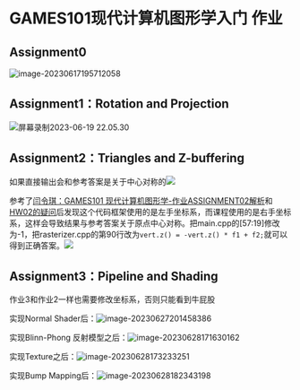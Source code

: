 # GAMES101现代计算机图形学入门 作业
## Assignment0 

![image-20230617195712058](http://rocyan.oss-cn-hangzhou.aliyuncs.com/notes/eroes6.png)

## Assignment1：Rotation and Projection

![屏幕录制2023-06-19 22.05.30](http://rocyan.oss-cn-hangzhou.aliyuncs.com/notes/uyn2qd.gif)

## Assignment2：Triangles and Z-buffering

如果直接输出会和参考答案是关于中心对称的![](http://rocyan.oss-cn-hangzhou.aliyuncs.com/notes/8jpmrs.png)

参考了[闫令琪：GAMES101 现代计算机图形学-作业ASSIGNMENT02解析](https://blog.csdn.net/weixin_39548859/article/details/107092229)和[HW02的疑问](http://games-cn.org/forums/topic/hw2的疑问/#post-6731)后发现这个代码框架使用的是左手坐标系，而课程使用的是右手坐标系，这样会导致结果与参考答案关于原点中心对称。把main.cpp的[57:19]修改为-1，把rasterizer.cpp的第90行改为`vert.z() = -vert.z() * f1 + f2;`就可以得到正确答案。![](http://rocyan.oss-cn-hangzhou.aliyuncs.com/notes/vikbxp.png)

## Assignment3：Pipeline and Shading

作业3和作业2一样也需要修改坐标系，否则只能看到牛屁股

实现Normal Shader后：![image-20230627201458386](http://rocyan.oss-cn-hangzhou.aliyuncs.com/notes/g3magk.png)

实现Blinn-Phong 反射模型之后：![image-20230628171630162](http://rocyan.oss-cn-hangzhou.aliyuncs.com/notes/ckyeqa.png)

实现Texture之后：![image-20230628173233251](http://rocyan.oss-cn-hangzhou.aliyuncs.com/notes/57639p.png)

实现Bump Mapping后：![image-20230628182343198](http://rocyan.oss-cn-hangzhou.aliyuncs.com/notes/xnicq0.png)
